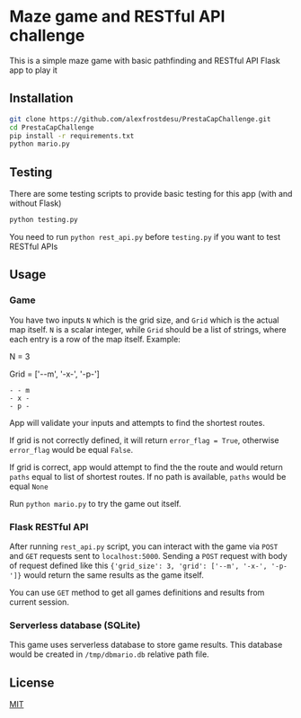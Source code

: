 # Maze game and RESTful API challenge

This is a simple maze game with basic pathfinding and RESTful API Flask app to play it

## Installation

```bash
git clone https://github.com/alexfrostdesu/PrestaCapChallenge.git
cd PrestaCapChallenge
pip install -r requirements.txt
python mario.py
```

## Testing

There are some testing scripts to provide basic testing for this app (with and without Flask)

```bash
python testing.py
```
You need to run `python rest_api.py` before `testing.py` if you want to test RESTful APIs

## Usage
### Game
You have two inputs `N` which is the grid size, and `Grid` which is the actual map itself.
`N` is a scalar integer, while `Grid` should be a list of strings, where each entry is a row of the map itself.
Example:

N = 3

Grid = ['--m', '-x-', '-p-']
```
- - m
- x - 
- p -
```

App will validate your inputs and attempts to find the shortest routes.

If grid is not correctly defined, it will return `error_flag = True`, otherwise `error_flag` would be equal `False`.

If grid is correct, app would attempt to find the the route and would return `paths` equal to list of shortest routes. 
If no path is available, `paths` would be equal `None`

Run `python mario.py` to try the game out itself.

### Flask RESTful API

After running `rest_api.py` script, you can interact with the game via `POST` and `GET` requests sent to `localhost:5000`.
Sending a `POST` request with body of request defined like this `{'grid_size': 3, 'grid': ['--m', '-x-', '-p-']}` 
would return the same results as the game itself.

You can use `GET` method to get all games definitions and results from current session.

### Serverless database (SQLite)

This game uses serverless database to store game results. This database would be created in `/tmp/dbmario.db` relative path file.

## License
[MIT](https://opensource.org/licenses/MIT)